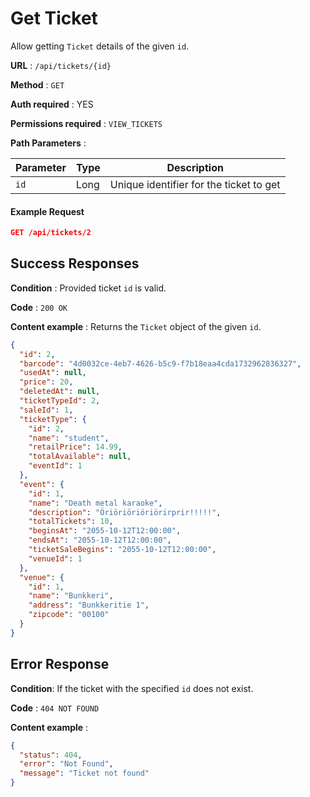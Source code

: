 # Get Ticket

Allow getting `Ticket` details of the given `id`.

**URL** : `/api/tickets/{id}`

**Method** : `GET`

**Auth required** : YES

**Permissions required** : `VIEW_TICKETS`

**Path Parameters** :

| Parameter | Type | Description                             |
| --------- | ---- | --------------------------------------- |
| `id`      | Long | Unique identifier for the ticket to get |

#### Example Request

```json
GET /api/tickets/2
```

## Success Responses

**Condition** : Provided ticket `id` is valid.

**Code** : `200 OK`

**Content example** : Returns the `Ticket` object of the given `id`.

```json
{
  "id": 2,
  "barcode": "4d0032ce-4eb7-4626-b5c9-f7b18eaa4cda1732962836327",
  "usedAt": null,
  "price": 20,
  "deletedAt": null,
  "ticketTypeId": 2,
  "saleId": 1,
  "ticketType": {
    "id": 2,
    "name": "student",
    "retailPrice": 14.99,
    "totalAvailable": null,
    "eventId": 1
  },
  "event": {
    "id": 1,
    "name": "Death metal karaoke",
    "description": "Öriöriöriöriörirprir!!!!!",
    "totalTickets": 10,
    "beginsAt": "2055-10-12T12:00:00",
    "endsAt": "2055-10-12T12:00:00",
    "ticketSaleBegins": "2055-10-12T12:00:00",
    "venueId": 1
  },
  "venue": {
    "id": 1,
    "name": "Bunkkeri",
    "address": "Bunkkeritie 1",
    "zipcode": "00100"
  }
}
```

## Error Response

**Condition**: If the ticket with the specified `id` does not exist.

**Code** : `404 NOT FOUND`

**Content example** :

```json
{
  "status": 404,
  "error": "Not Found",
  "message": "Ticket not found"
}
```
